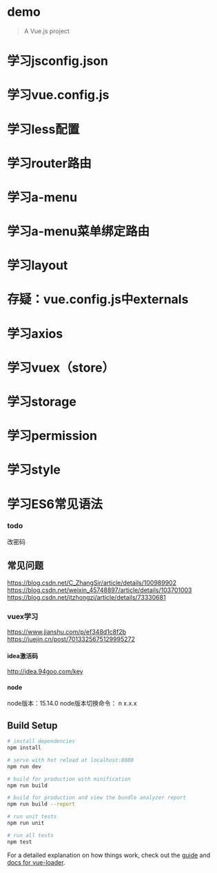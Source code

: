 # demo

> A Vue.js project

# 学习jsconfig.json
# 学习vue.config.js
# 学习less配置
# 学习router路由
# 学习a-menu
# 学习a-menu菜单绑定路由
# 学习layout
# 存疑：vue.config.js中externals
# 学习axios
# 学习vuex（store）
# 学习storage
# 学习permission
# 学习style
# 学习ES6常见语法

### todo

改密码

## 常见问题

https://blog.csdn.net/C_ZhangSir/article/details/100989902
https://blog.csdn.net/weixin_45748897/article/details/103701003
https://blog.csdn.net/itzhongzi/article/details/73330681


### vuex学习

https://www.jianshu.com/p/ef348d1c8f2b
https://juejin.cn/post/7013325675129995272


#### idea激活码

http://idea.94goo.com/key

#### node

node版本：15.14.0
node版本切换命令： n x.x.x

## Build Setup

``` bash
# install dependencies
npm install

# serve with hot reload at localhost:8080
npm run dev

# build for production with minification
npm run build

# build for production and view the bundle analyzer report
npm run build --report

# run unit tests
npm run unit

# run all tests
npm test
```

For a detailed explanation on how things work, check out the [guide](http://vuejs-templates.github.io/webpack/) and [docs for vue-loader](http://vuejs.github.io/vue-loader).
